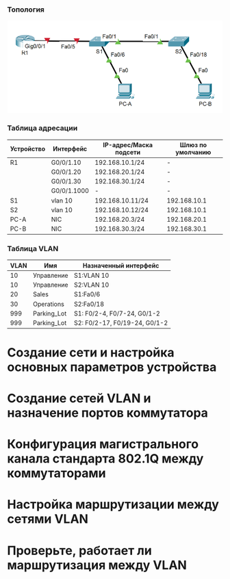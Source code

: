 ### Топология
![](https://github.com/devops-user/otus/blob/main/homeworks/homework_14/images/topology.png)

### Таблица адресации
| Устройство | Интерфейс | IP-адрес/Маска подсети | Шлюз по умолчанию |
--- | --- | --- | --- |
| R1 | G0/0/1.10 | 192.168.10.1/24 | - |
|  | G0/0/1.20 | 192.168.20.1/24 | - |
|  | G0/0/1.30 | 192.168.30.1/24 | - |
|  | G0/0/1.1000 | - | - |
| S1 | vlan 10 | 192.168.10.11/24 | 192.168.10.1 |
| S2 | vlan 10 | 192.168.10.12/24 | 192.168.10.1 |
| PC-A | NIC | 192.168.20.3/24 | 192.168.20.1 |
| PC-B | NIC | 192.168.30.3/24 | 192.168.30.1 |

### Таблица VLAN
| VLAN | Имя | Назначенный интерфейс |
--- | --- | --- |
| 10 | Управление | S1:VLAN 10 |
| 10 | Управление | S2:VLAN 10 |
| 20 | Sales | S1:Fa0/6 |
| 30 | Operations | S2:Fa0/18 |
| 999 | Parking_Lot | S1: F0/2-4, F0/7-24, G0/1-2 |
| 999 | Parking_Lot | S2: F0/2-17, F0/19-24, G0/1-2 |

# Создание сети и настройка основных параметров устройства

# Создание сетей VLAN и назначение портов коммутатора

# Конфигурация магистрального канала стандарта 802.1Q между коммутаторами

# Настройка маршрутизации между сетями VLAN

# Проверьте, работает ли маршрутизация между VLAN
